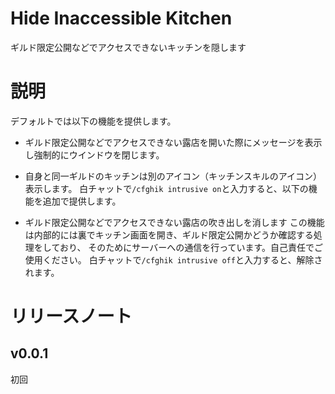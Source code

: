 # Hide Inaccessible Kitchen
ギルド限定公開などでアクセスできないキッチンを隠します

# 説明
デフォルトでは以下の機能を提供します。
- ギルド限定公開などでアクセスできない露店を開いた際にメッセージを表示し強制的にウインドウを閉じます。
- 自身と同一ギルドのキッチンは別のアイコン（キッチンスキルのアイコン）表示します。
白チャットで`/cfghik intrusive on`と入力すると、以下の機能を追加で提供します。

- ギルド限定公開などでアクセスできない露店の吹き出しを消します
この機能は内部的には裏でキッチン画面を開き、ギルド限定公開かどうか確認する処理をしており、
そのためにサーバーへの通信を行っています。自己責任でご使用ください。
白チャットで`/cfghik intrusive off`と入力すると、解除されます。

# リリースノート

## v0.0.1
初回
